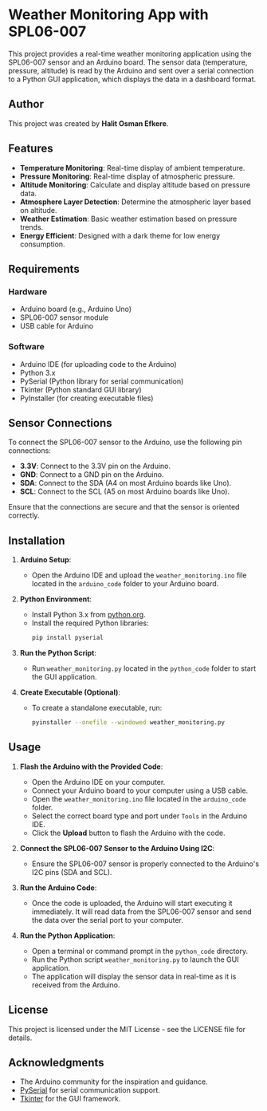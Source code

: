 # Weather Monitoring App with SPL06-007

This project provides a real-time weather monitoring application using the SPL06-007 sensor and an Arduino board. 
The sensor data (temperature, pressure, altitude) is read by the Arduino and sent over a serial connection to a Python GUI application, 
which displays the data in a dashboard format.

## Author

This project was created by **Halit Osman Efkere**.

## Features

- **Temperature Monitoring**: Real-time display of ambient temperature.
- **Pressure Monitoring**: Real-time display of atmospheric pressure.
- **Altitude Monitoring**: Calculate and display altitude based on pressure data.
- **Atmosphere Layer Detection**: Determine the atmospheric layer based on altitude.
- **Weather Estimation**: Basic weather estimation based on pressure trends.
- **Energy Efficient**: Designed with a dark theme for low energy consumption.

## Requirements

### Hardware

- Arduino board (e.g., Arduino Uno)
- SPL06-007 sensor module
- USB cable for Arduino

### Software

- Arduino IDE (for uploading code to the Arduino)
- Python 3.x
- PySerial (Python library for serial communication)
- Tkinter (Python standard GUI library)
- PyInstaller (for creating executable files)

## Sensor Connections

To connect the SPL06-007 sensor to the Arduino, use the following pin connections:

- **3.3V**: Connect to the 3.3V pin on the Arduino.
- **GND**: Connect to a GND pin on the Arduino.
- **SDA**: Connect to the SDA (A4 on most Arduino boards like Uno).
- **SCL**: Connect to the SCL (A5 on most Arduino boards like Uno).

Ensure that the connections are secure and that the sensor is oriented correctly.

## Installation

1. **Arduino Setup**:
   - Open the Arduino IDE and upload the `weather_monitoring.ino` file located in the `arduino_code` folder to your Arduino board.

2. **Python Environment**:
   - Install Python 3.x from [python.org](https://www.python.org).
   - Install the required Python libraries:
     ```bash
     pip install pyserial
     ```
   
3. **Run the Python Script**:
   - Run `weather_monitoring.py` located in the `python_code` folder to start the GUI application.

4. **Create Executable (Optional)**:
   - To create a standalone executable, run:
     ```bash
     pyinstaller --onefile --windowed weather_monitoring.py
     ```

## Usage

1. **Flash the Arduino with the Provided Code**:
   - Open the Arduino IDE on your computer.
   - Connect your Arduino board to your computer using a USB cable.
   - Open the `weather_monitoring.ino` file located in the `arduino_code` folder.
   - Select the correct board type and port under `Tools` in the Arduino IDE.
   - Click the **Upload** button to flash the Arduino with the code.

2. **Connect the SPL06-007 Sensor to the Arduino Using I2C**:
   - Ensure the SPL06-007 sensor is properly connected to the Arduino's I2C pins (SDA and SCL).

3. **Run the Arduino Code**:
   - Once the code is uploaded, the Arduino will start executing it immediately. 
   It will read data from the SPL06-007 sensor and send the data over the serial port to your computer.

4. **Run the Python Application**:
   - Open a terminal or command prompt in the `python_code` directory.
   - Run the Python script `weather_monitoring.py` to launch the GUI application.
   - The application will display the sensor data in real-time as it is received from the Arduino.

## License

This project is licensed under the MIT License - see the LICENSE file for details.

## Acknowledgments

- The Arduino community for the inspiration and guidance.
- [PySerial](https://pyserial.readthedocs.io/) for serial communication support.
- [Tkinter](https://docs.python.org/3/library/tkinter.html) for the GUI framework.
